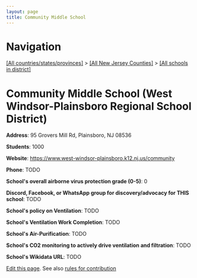 ```yaml
---
layout: page
title: Community Middle School
---
```

# Navigation

[[All countries/states/provinces]](../../..) > [[All New Jersey Counties]](../..) > [[All schools in district]](..)

# Community Middle School (West Windsor-Plainsboro Regional School District)

**Address**: 95 Grovers Mill Rd, Plainsboro, NJ 08536

**Students**: 1000

**Website**: <https://www.west-windsor-plainsboro.k12.nj.us/community>

**Phone**: TODO

**School's overall airborne virus protection grade (0-5)**: 0

**Discord, Facebook, or WhatsApp group for discovery/advocacy for THIS school**: TODO

**School's policy on Ventilation**: TODO

**School's Ventilation Work Completion**: TODO

**School's Air-Purification**: TODO

**School's CO2 monitoring to actively drive ventilation and filtration**: TODO

**School's Wikidata URL**: TODO


[Edit this page](https://github.com/ventilate-schools/NJ/edit/main/./Mercer/West_Windsor-Plainsboro_Regional_School_District/Community_Middle_School.md). See also [rules for contribution](../../../contribution-rules/)